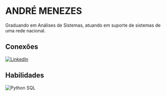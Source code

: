# ANDRÉ MENEZES
Graduando em Análises de Sistemas, atuando em suporte de sistemas de uma rede nacional.

## Conexões
[![LinkedIn](https://img.shields.io/badge/LinkedIn-000?style=for-the-badge&logo=linkedin&logoColor=0E76A8)](https://www.linkedin.com/in/menezesandre/)

## Habilidades
![Python](https://img.shields.io/badge/Python-000?style=for-the-badge&logo=python)
SQL

